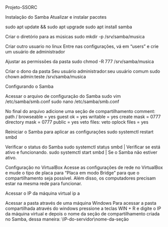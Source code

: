 Projeto-SSORC

Instalação do Samba
Atualizar e instalar pacotes

sudo apt update && sudo apt upgrade
sudo apt install samba 

Criar o diretório para as músicas
sudo mkdir -p /srv/samba/musica

Criar outro usuario no linux 
Entre nas configurações, vá em “users” e crie um usuário de administrador 

Ajustar as permissões da pasta
sudo chmod -R 777 /srv/samba/musica

Criar o dono da pasta
Seu usuário administrador:seu usuário comum
sudo chown admin:teste /srv/samba/musica

Configurando o Samba 

Acessar o arquivo de configuração do Samba 
sudo vim /etc/samba/smb.conf
sudo nano /etc/samba/smb.conf

No final do arquivo adicione uma seção de compartilhamento
comment: 
path /
browseable = yes
guest ok = yes
writable = yes
create mask = 0777
directory mask = 0777
public = yes
veto files: 
veto oplock files = yes

Reiniciar o Samba para aplicar as configurações
sudo systemctl restart smbd

Verificar o status do Samba
sudo systemctl status smbd | Verificar se está ativo e funcionando.
sudo systemctl start smbd | Se o Samba não estiver ativo.

Configuração no VirtualBox
Acesse as configurações de rede no VirtualBox e mude o tipo de placa para “Placa em modo Bridge” para que o compartilhamento seja possível.
Além disso, os computadores precisam estar na mesma rede para funcionar.

Acessar o IP da máquina virtual
ip a

Acessar a pasta através de uma máquina Windows
Para acessar a pasta compartilhada através do windows pressione a teclas WIN + R e digite o IP da máquina virtual e depois o nome da seção de compartilhamento criada no Samba, dessa maneira:
\\IP-do-servidor\nome-da-seção
